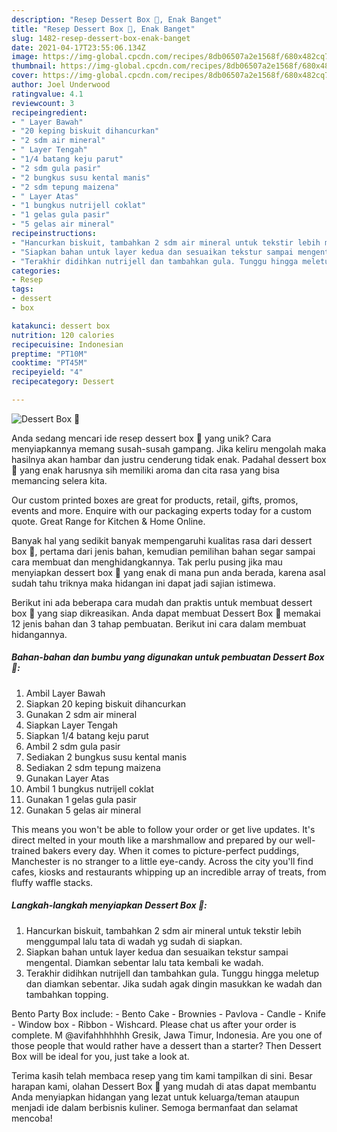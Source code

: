 ```yaml
---
description: "Resep Dessert Box 🍮, Enak Banget"
title: "Resep Dessert Box 🍮, Enak Banget"
slug: 1482-resep-dessert-box-enak-banget
date: 2021-04-17T23:55:06.134Z
image: https://img-global.cpcdn.com/recipes/8db06507a2e1568f/680x482cq70/dessert-box-foto-resep-utama.jpg
thumbnail: https://img-global.cpcdn.com/recipes/8db06507a2e1568f/680x482cq70/dessert-box-foto-resep-utama.jpg
cover: https://img-global.cpcdn.com/recipes/8db06507a2e1568f/680x482cq70/dessert-box-foto-resep-utama.jpg
author: Joel Underwood
ratingvalue: 4.1
reviewcount: 3
recipeingredient:
- " Layer Bawah"
- "20 keping biskuit dihancurkan"
- "2 sdm air mineral"
- " Layer Tengah"
- "1/4 batang keju parut"
- "2 sdm gula pasir"
- "2 bungkus susu kental manis"
- "2 sdm tepung maizena"
- " Layer Atas"
- "1 bungkus nutrijell coklat"
- "1 gelas gula pasir"
- "5 gelas air mineral"
recipeinstructions:
- "Hancurkan biskuit, tambahkan 2 sdm air mineral untuk tekstir lebih menggumpal lalu tata di wadah yg sudah di siapkan."
- "Siapkan bahan untuk layer kedua dan sesuaikan tekstur sampai mengental. Diamkan sebentar lalu tata kembali ke wadah."
- "Terakhir didihkan nutrijell dan tambahkan gula. Tunggu hingga meletup dan diamkan sebentar. Jika sudah agak dingin masukkan ke wadah dan tambahkan topping."
categories:
- Resep
tags:
- dessert
- box

katakunci: dessert box 
nutrition: 120 calories
recipecuisine: Indonesian
preptime: "PT10M"
cooktime: "PT45M"
recipeyield: "4"
recipecategory: Dessert

---
```



![Dessert Box 🍮](https://img-global.cpcdn.com/recipes/8db06507a2e1568f/680x482cq70/dessert-box-foto-resep-utama.jpg)

Anda sedang mencari ide resep dessert box 🍮 yang unik? Cara menyiapkannya memang susah-susah gampang. Jika keliru mengolah maka hasilnya akan hambar dan justru cenderung tidak enak. Padahal dessert box 🍮 yang enak harusnya sih memiliki aroma dan cita rasa yang bisa memancing selera kita.

Our custom printed boxes are great for products, retail, gifts, promos, events and more. Enquire with our packaging experts today for a custom quote. Great Range for Kitchen &amp; Home Online.

Banyak hal yang sedikit banyak mempengaruhi kualitas rasa dari dessert box 🍮, pertama dari jenis bahan, kemudian pemilihan bahan segar sampai cara membuat dan menghidangkannya. Tak perlu pusing jika mau menyiapkan dessert box 🍮 yang enak di mana pun anda berada, karena asal sudah tahu triknya maka hidangan ini dapat jadi sajian istimewa.


Berikut ini ada beberapa cara mudah dan praktis untuk membuat dessert box 🍮 yang siap dikreasikan. Anda dapat membuat Dessert Box 🍮 memakai 12 jenis bahan dan 3 tahap pembuatan. Berikut ini cara dalam membuat hidangannya.

<!--inarticleads1-->

##### Bahan-bahan dan bumbu yang digunakan untuk pembuatan Dessert Box 🍮:

1. Ambil  Layer Bawah
1. Siapkan 20 keping biskuit dihancurkan
1. Gunakan 2 sdm air mineral
1. Siapkan  Layer Tengah
1. Siapkan 1/4 batang keju parut
1. Ambil 2 sdm gula pasir
1. Sediakan 2 bungkus susu kental manis
1. Sediakan 2 sdm tepung maizena
1. Gunakan  Layer Atas
1. Ambil 1 bungkus nutrijell coklat
1. Gunakan 1 gelas gula pasir
1. Gunakan 5 gelas air mineral


This means you won&#39;t be able to follow your order or get live updates. It&#39;s direct melted in your mouth like a marshmallow and prepared by our well-trained bakers every day. When it comes to picture-perfect puddings, Manchester is no stranger to a little eye-candy. Across the city you&#39;ll find cafes, kiosks and restaurants whipping up an incredible array of treats, from fluffy waffle stacks. 

<!--inarticleads2-->

##### Langkah-langkah menyiapkan Dessert Box 🍮:

1. Hancurkan biskuit, tambahkan 2 sdm air mineral untuk tekstir lebih menggumpal lalu tata di wadah yg sudah di siapkan.
1. Siapkan bahan untuk layer kedua dan sesuaikan tekstur sampai mengental. Diamkan sebentar lalu tata kembali ke wadah.
1. Terakhir didihkan nutrijell dan tambahkan gula. Tunggu hingga meletup dan diamkan sebentar. Jika sudah agak dingin masukkan ke wadah dan tambahkan topping.


Bento Party Box include: - Bento Cake - Brownies - Pavlova - Candle - Knife - Window box - Ribbon - Wishcard. Please chat us after your order is complete. M @avifahhhhhhh Gresik, Jawa Timur, Indonesia. Are you one of those people that would rather have a dessert than a starter? Then Dessert Box will be ideal for you, just take a look at. 

Terima kasih telah membaca resep yang tim kami tampilkan di sini. Besar harapan kami, olahan Dessert Box 🍮 yang mudah di atas dapat membantu Anda menyiapkan hidangan yang lezat untuk keluarga/teman ataupun menjadi ide dalam berbisnis kuliner. Semoga bermanfaat dan selamat mencoba!
